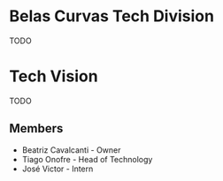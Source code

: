 # Belas Curvas Tech Division
TODO

# Tech Vision
TODO

## Members
* Beatriz Cavalcanti - Owner
* Tiago Onofre - Head of Technology
* José Victor - Intern
